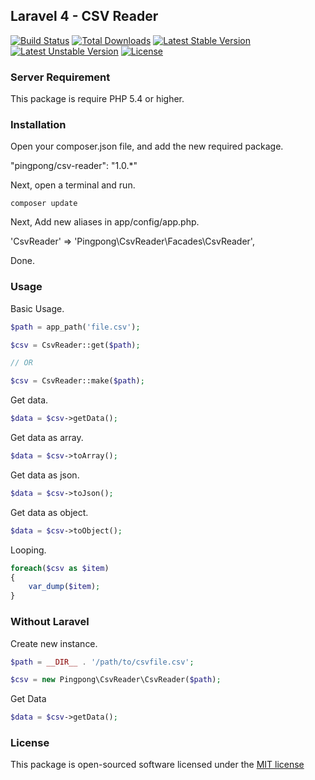 ## Laravel 4 - CSV Reader

[![Build Status](https://travis-ci.org/pingpong-labs/csv-reader.svg?branch=master)](https://travis-ci.org/pingpong-labs/csv-reader)
[![Total Downloads](https://poser.pugx.org/pingpong/csv-reader/downloads.svg)](https://packagist.org/packages/pingpong/csv-reader)
[![Latest Stable Version](https://poser.pugx.org/pingpong/csv-reader/v/stable.svg)](https://packagist.org/packages/pingpong/csv-reader)
[![Latest Unstable Version](https://poser.pugx.org/pingpong/csv-reader/v/unstable.svg)](https://packagist.org/packages/pingpong/csv-reader)
[![License](https://poser.pugx.org/pingpong/csv-reader/license.svg)](https://packagist.org/packages/pingpong/csv-reader)

### Server Requirement

This package is require PHP 5.4 or higher.

### Installation

Open your composer.json file, and add the new required package.

   "pingpong/csv-reader": "1.0.*"

Next, open a terminal and run.

	composer update

Next, Add new aliases in app/config/app.php.

   'CsvReader' => 'Pingpong\CsvReader\Facades\CsvReader',

Done.

### Usage

Basic Usage.

```php
$path = app_path('file.csv');

$csv = CsvReader::get($path); 

// OR

$csv = CsvReader::make($path);
```

Get data.

```php
$data = $csv->getData();
```

Get data as array.

```php
$data = $csv->toArray();
```

Get data as json.

```php
$data = $csv->toJson();
```

Get data as object.

```php
$data = $csv->toObject();
```

Looping.

```php
foreach($csv as $item)
{
	var_dump($item);
}
```

### Without Laravel

Create new instance.

```php
$path = __DIR__ . '/path/to/csvfile.csv';

$csv = new Pingpong\CsvReader\CsvReader($path);
```

Get Data

```php
$data = $csv->getData();
```

### License

This package is open-sourced software licensed under the [MIT license](http://opensource.org/licenses/MIT)
